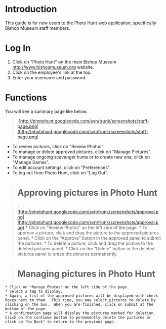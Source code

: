# Introduction #

This guide is for new users to the Photo Hunt web application, specifically Bishop Museum staff members.


# Log In #

  1. Click on "Photo Hunt" on the main Bishop Museum http://www.bishopmuseum.org website.
  1. Click on the employee's link at the top.
  1. Enter your username and password.

# Functions #
You will see a summary page like below.

> ![http://photohunt.googlecode.com/svn/trunk/screenshots/staff-page.png](http://photohunt.googlecode.com/svn/trunk/screenshots/staff-page.png)
  * To review pictures, click on "Review Photos".
  * To manage or delete approved pictures, click on "Manage Pictures".
  * To manage ongoing scavenger hunts or to create new one, click on "Manage Games".
  * To edit account settings, click on "Preferences".
  * To log out from Photo Hunt, click on "Log Out".

> # Approving pictures in Photo Hunt #

> ![http://photohunt.googlecode.com/svn/trunk/screenshots/approval.png](http://photohunt.googlecode.com/svn/trunk/screenshots/approval.png)
    * Click on "Review Photos" on the left side of the page.
    * To approve a picture, click and drag the picture to the approved pictures panel.
    * Click on the "Approve" button in the approved panel to submit the pictures.
    * To delete a picture, click and drag the picture to the deleted pictures panel.
    * Click on the "Delete" button in the deleted pictures panel to erase the pictures permanently.

> # Managing pictures in Photo Hunt #
    * Click on "Manage Photos" on the left side of the page.
    * Select a tag to display.
    * Again, a list of the approved pictures will be displayed with check boxes next to them.  This time, you may select pictures to delete by clicking on the box.  When you are finished, click on submit at the bottom of the page.
    * A confirmation page will display the pictures marked for deletion.  Click on the continue button to permanently delete the pictures or click on "Go Back" to return to the previous page.
